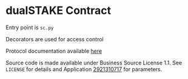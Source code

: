 # dualSTAKE Contract

Entry point is `sc.py`

Decorators are used for access control

Protocol documentation available [here](https://docs.myth.finance/dualSTAKE)

Source code is made available under Business Source License 1.1. See `LICENSE` for details and Application [2921310717](https://lora.algokit.io/mainnet/application/2921310717) for parameters.
